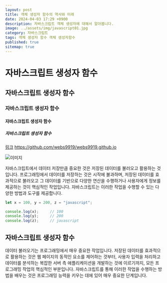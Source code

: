 ```yaml
---
layout: post
title: 객체 생성자 함수의 역사와 미래
date: 2024-04-03 17:29 +0900
description: 자바스크립트 객체 생성자에 대해서 알아봅니다.
image: ../assets/img/javascript01.jpg
category: 자바스크립트
tags: 객체 생성자 함수 객체 생성자함수
published: true
sitemap: true
---
```


# 자바스크립트 생성자 함수
## 자바스크립트 생성자 함수
### 자바스크립트 생성자 함수
#### 자바스크립트 생성자 함수
##### 자바스크립트 생성자 함수

[링크](https://github.com/webs9919/webs9919.github.io)
<https://github.com/webs9919/webs9919.github.io>

![이미지](../assets/img/javascript01.jpg)

자바스크립트에서 데이터 저장만큼 중요한 것은 저장된 데이터를 불러오고 활용하는 것입니다.
프로그래밍에서 데이터를 저장하는 것은 시작에 불과하며, 저장된 데이터를 효과적으로
불러오고 그 데이터를 기반으로 다양한 연산을 수행하거나 사용자에게 정보를 제공하는 것이 핵심적인 작업입니다. 자바스크립트는 이러한 작업을 수행할 수 있는 다양한 방법과 도구를 제공합니다.

````javascript
let x = 100, y = 200, z = "javascript";

console.log(x);     // 100 
console.log(y);     // 200
console.log(z);     // javascript 
````

## 자바스크립트 생성자 함수
데이터 불러오기는 프로그래밍에서 매우 중요한 작업입니다. 저장된 데이터를 효과적으로 활용하는 것은 웹 페이지의 동적인 요소를 제어하는 것부터, 사용자 입력을 처리하고
데이터를 분석하는 복잡한 서버 측 애플리케이션을 개발하는 것에 이르기까지, 모든 프로그래밍 작업의 핵심적인 부분입니다. 자바스크립트를 통해 이러한 작업을 수행하는 방법을
배우는 것은 프로그래밍 능력을 키우는 데에 있어 매우 중요한 단계입니다.